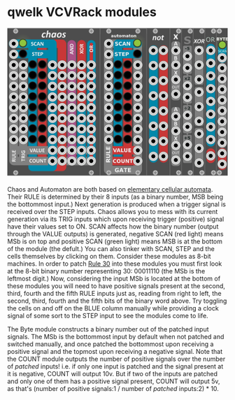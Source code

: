# qwelk VCVRack modules

![Roster](/img/modules.png?raw=true "Qwelk Modules")

####
Chaos and Automaton are both based on [elementary cellular automata](http://mathworld.wolfram.com/ElementaryCellularAutomaton.html). Their RULE is determined by their 8 inputs (as a binary number, MSB being the bottommost input.) Next generation is produced when a trigger signal is received over the STEP inputs. Chaos allows you to mess with its current generation via its TRIG inputs which upon receiving trigger (positive) signal have their values set to ON. SCAN affects how the binary number (output through the VALUE outputs) is generated, negative SCAN (red light) means MSb is on top and positive SCAN (green light) means MSB is at the bottom of the module (the defult.) You can also tinker with SCAN, STEP and the cells themselves by clicking on them. 
Consider these modules as 8-bit machines. In order to patch [Rule 30](http://www.wolframalpha.com/input/?i=rule+30) into these modules you must first look at the 8-bit binary number representing 30: 00011110 (the MSb is the leftmost digit.) Now, considering the input MSb is located at the bottom of these modules you will need to have positive signals present at the second, third, fourth and the fifth RULE inputs just as, reading from right to left, the second, third, fourth and the fifth bits of the binary word above. Try toggling the cells on and off on the BLUE column manually while providing a clock signal of some sort to the STEP input to see the modules come to life.

The Byte module constructs a binary number out of the patched input signals. The MSb is the bottommost input by default when not patched and switched manually, and once patched the bottommost upon receiving a positive signal and the topmost upon receiving a negative signal. Note that the COUNT module outputs the number of positive signals over the number of _patched_ inputs! i.e. if only one input is patched and the signal present at it is negative, COUNT will output 10v. But if two of the inputs are patched and only one of them has a positive signal present, COUNT will output 5v, as that's (number of positive signals:1 / number of _patched_ inputs:2) * 10.
